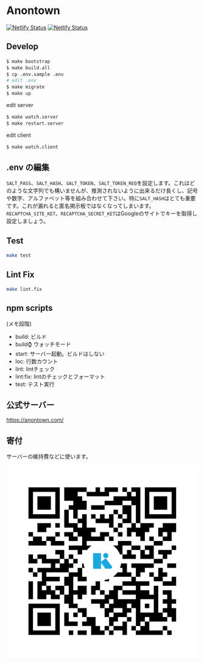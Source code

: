 # Anontown

[![Netlify Status](https://api.netlify.com/api/v1/badges/a8646346-64ec-4f9e-a2c3-ca6c97000fab/deploy-status)](https://app.netlify.com/sites/anontown/deploys)
[![Netlify Status](https://api.netlify.com/api/v1/badges/5114ddeb-bf24-40e2-bb0c-c55b2fa23a3d/deploy-status)](https://app.netlify.com/sites/document/deploys)

## Develop

```sh
$ make bootstrap
$ make build.all
$ cp .env.sample .env
# edit .env
$ make migrate
$ make up
```

edit server
```sh
$ make watch.server
$ make restart.server
```

edit client
```sh
$ make watch.client
```

## .env の編集

`SALT_PASS`、`SALT_HASH`、`SALT_TOKEN`、`SALT_TOKEN_REQ`を設定します。これはどのような文字列でも構いませんが、推測されないように出来るだけ長くし、記号や数字、アルファベット等を組み合わせて下さい。特に`SALT_HASH`はとても重要です。これが漏れると匿名掲示板ではなくなってしまいます。  
`RECAPTCHA_SITE_KET`、`RECAPTCHA_SECRET_KET`はGoogleのサイトでキーを取得し設定しましょう。

## Test

```sh
make test
```

## Lint Fix

```sh
make lint.fix
```

## npm scripts
(メモ段階)

* build: ビルド
* build:watch: ウォッチモード
* start: サーバー起動。ビルドはしない
* loc: 行数カウント
* lint: lintチェック
* lint:fix: lintのチェックとフォーマット
* test: テスト実行

## 公式サーバー

https://anontown.com/

## 寄付

サーバーの維持費などに使います。

![](kyash.png)
